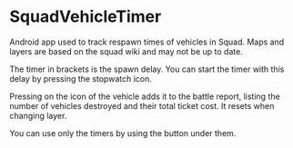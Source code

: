 # SquadVehicleTimer

Android app used to track respawn times of vehicles in Squad.
Maps and layers are based on the squad wiki and may not be up to date.

The timer in brackets is the spawn delay. You can start the timer with this delay by pressing the stopwatch icon.

Pressing on the icon of the vehicle adds it to the battle report, listing the number of vehicles destroyed and their total ticket cost. It resets when changing layer.

You can use only the timers by using the button under them.
